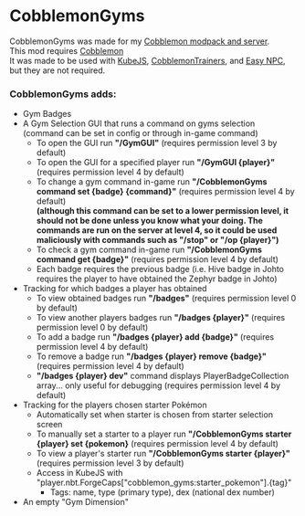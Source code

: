 # CobblemonGyms  
CobblemonGyms was made for my [Cobblemon modpack and server](https://github.com/Markflynnman/CobblemonPack).  
This mod requires [Cobblemon](https://gitlab.com/cable-mc/cobblemon)  
It was made to be used with [KubeJS](https://github.com/KubeJS-Mods/KubeJS), [CobblemonTrainers](https://github.com/davo899/CobblemonTrainers), and [Easy NPC](https://github.com/MarkusBordihn/BOs-Easy-NPC), but they are not required.  

### CobblemonGyms adds:  
- Gym Badges  
- A Gym Selection GUI that runs a command on gyms selection (command can be set in config or through in-game command)  
    - To open the GUI run **"/GymGUI"** (requires permission level 3 by default)  
    - To open the GUI for a specified player run **"/GymGUI {player}"** (requires permission level 4 by default)  
    - To change a gym command in-game run **"/CobblemonGyms command set {badge} {command}"** (requires permission level 4 by default)  
      **(although this command can be set to a lower permission level, it should not be done unless you know what your doing. The commands are run on the server at level 4, so it could be used maliciously with commands such as "/stop" or "/op {player}")**  
    - To check a gym command in-game run **"/CobblemonGyms command get {badge}"** (requires permission level 4 by default)
    - Each badge requires the previous badge (i.e. Hive badge in Johto requires the player to have obtained the Zephyr badge in Johto)  
- Tracking for which badges a player has obtained  
    - To view obtained badges run **"/badges"** (requires permission level 0 by default)  
    - To view another players badges run **"/badges {player}"** (requires permission level 0 by default)  
    - To add a badge run **"/badges {player} add {badge}"** (requires permission level 4 by default)  
    - To remove a badge run **"/badges {player} remove {badge}"** (requires permission level 4 by default)  
    - **"/badges {player} dev"** command displays PlayerBadgeCollection array... only useful for debugging (requires permission level 4 by default) 
- Tracking for the players chosen starter Pokémon
    - Automatically set when starter is chosen from starter selection screen
    - To manually set a starter to a player run **"/CobblemonGyms starter {player} set {pokemon}** (requires permission level 4 by default)
    - To view a player's starter run **"/CobblemonGyms starter {player}"** (requires permission level 3 by default)
    - Access in KubeJS with "player.nbt.ForgeCaps["cobblemon_gyms:starter_pokemon"].{tag}"
      - Tags: name, type (primary type), dex (national dex number)
- An empty "Gym Dimension"
